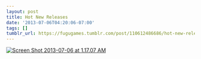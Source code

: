 ```yaml
---
layout: post
title: Hot New Releases
date: '2013-07-06T04:20:06-07:00'
tags: []
tumblr_url: https://fugugames.tumblr.com/post/110612486686/hot-new-releases
---
```

[![Screen Shot 2013-07-06 at 1.17.07 AM](http://itshardtofondlepenguins.com/wp-content/uploads/2013/07/Screen-Shot-2013-07-06-at-1.17.07-AM.png)](http://itshardtofondlepenguins.com/wp-content/uploads/2013/07/Screen-Shot-2013-07-06-at-1.17.07-AM.png)

